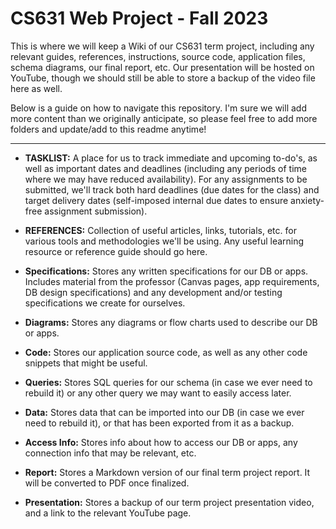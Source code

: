 # CS631 Web Project - Fall 2023

This is where we will keep a Wiki of our CS631 term project, including any relevant guides, references, instructions, source code, application files, schema diagrams, our final report, etc. Our presentation will be hosted on YouTube, though we should still be able to store a backup of the video file here as well.

Below is a guide on how to navigate this repository. I'm sure we will add more content than we originally anticipate, so please feel free to add more folders and update/add to this readme anytime!

---
	
 * **TASKLIST:** A place for us to track immediate and upcoming to-do's, as well as important dates and deadlines (including any periods of time where we may have reduced availability). For any assignments to be submitted, we'll track both hard deadlines (due dates for the class) and target delivery dates (self-imposed internal due dates to ensure anxiety-free assignment submission). 
	
* **REFERENCES:** Collection of useful articles, links, tutorials, etc. for various tools and methodologies we'll be using. Any useful learning resource or reference guide should go here.
	
* **Specifications:** Stores any written specifications for our DB or apps. Includes material from the professor (Canvas pages, app requirements, DB design specifications) and any development and/or testing specifications we create for ourselves.
	
* **Diagrams:** Stores any diagrams or flow charts used to describe our DB or apps.
	
* **Code:** Stores our application source code, as well as any other code snippets that might be useful.
	
* **Queries:** Stores SQL queries for our schema (in case we ever need to rebuild it) or any other query we may want to easily access later.
	
* **Data:** Stores data that can be imported into our DB (in case we ever need to rebuild it), or that has been exported from it as a backup.
	
* **Access Info:** Stores info about how to access our DB or apps, any connection info that may be relevant, etc.
	
* **Report:** Stores a Markdown version of our final term project report. It will be converted to PDF once finalized.
	
* **Presentation:** Stores a backup of our term project presentation video, and a link to the relevant YouTube page.

